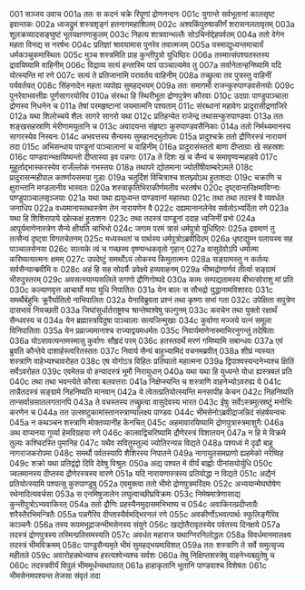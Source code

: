 001  सञ्जय उवाच
001a ततः स कदनं चक्रे रिपूणां द्रोणनन्दनः
001c युगान्ते सर्वभूतानां कालसृष्ट इवान्तकः
002a ध्वजद्रुमं शस्त्रशृङ्गं हतनागमहाशिलम्
002c अश्वकिंपुरुषाकीर्णं शरासनलतावृतम्
003a शूलक्रव्यादसङ्घुष्टं भूतयक्षगणाकुलम्
003c निहत्य शात्रवान्भल्लैः सोऽचिनोद्देहपर्वतम्
004a ततो वेगेन महता विनद्य स नरर्षभः
004c प्रतिज्ञां श्रावयामास पुनरेव तवात्मजम्
005a यस्माद्युध्यन्तमाचार्यं धर्मकञ्चुकमास्थितः
005c मुञ्च शस्त्रमिति प्राह कुन्तीपुत्रो युधिष्ठिरः
006a तस्मात्संपश्यतस्तस्य द्रावयिष्यामि वाहिनीम्
006c विद्राव्य सत्यं हन्तास्मि पापं पाञ्चाल्यमेव तु
007a सर्वानेतान्हनिष्यामि यदि योत्स्यन्ति मां रणे
007c सत्यं ते प्रतिजानामि परावर्तय वाहिनीम्
008a तच्छ्रुत्वा तव पुत्रस्तु वाहिनीं पर्यवर्तयत्
008c सिंहनादेन महता व्यपोह्य सुमहद्भयम्
009a ततः समागमो राजन्कुरुपाण्डवसेनयोः
009c पुनरेवाभवत्तीव्रः पूर्णसागरयोरिव
010a संरब्धा हि स्थिरीभूता द्रोणपुत्रेण कौरवाः
010c उदग्राः पाण्डुपाञ्चाला द्रोणस्य निधनेन च
011a तेषां परमहृष्टानां जयमात्मनि पश्यताम्
011c संरब्धानां महावेगः प्रादुरासीद्रणाजिरे
012a यथा शिलोच्चये शैलः सागरे सागरो यथा
012c प्रतिहन्येत राजेन्द्र तथासन्कुरुपाण्डवाः
013a ततः शङ्खसहस्राणि भेरीणामयुतानि च
013c अवादयन्त संहृष्टाः कुरुपाण्डवसैनिकाः
014a ततो निर्मथ्यमानस्य सागरस्येव निस्वनः
014c अभवत्तस्य सैन्यस्य सुमहानद्भुतोपमः
015a प्रादुश्चक्रे ततो द्रौणिरस्त्रं नारायणं तदा
015c अभिसन्धाय पाण्डूनां पाञ्चालानां च वाहिनीम्
016a प्रादुरासंस्ततो बाणा दीप्ताग्राः खे सहस्रशः
016c पाण्डवान्भक्षयिष्यन्तो दीप्तास्या इव पन्नगाः
017a ते दिशः खं च सैन्यं च समावृण्वन्महाहवे
017c मुहूर्ताद्भास्करस्येव राजँल्लोकं गभस्तयः
018a तथापरे द्योतमाना ज्योतींषीवाम्बरेऽमले
018c प्रादुरासन्महीपाल कार्ष्णायसमया गुडाः
019a चतुर्दिशं विचित्राश्च शतघ्न्योऽथ हुताशदाः
019c चक्राणि च क्षुरान्तानि मण्डलानीव भास्वतः
020a शस्त्राकृतिभिराकीर्णमतीव भरतर्षभ
020c दृष्ट्वान्तरिक्षमाविग्नाः पाण्डुपाञ्चालसृञ्जयाः
021a यथा यथा ह्ययुध्यन्त पाण्डवानां महारथाः
021c तथा तथा तदस्त्रं वै व्यवर्धत जनाधिप
022a वध्यमानास्तथास्त्रेण तेन नारायणेन वै
022c दह्यमानानलेनेव सर्वतोऽभ्यर्दिता रणे
023a यथा हि शिशिरापाये दहेत्कक्षं हुताशनः
023c तथा तदस्त्रं पाण्डूनां ददाह ध्वजिनीं प्रभो
024a आपूर्यमाणेनास्त्रेण सैन्ये क्षीयति चाभिभो
024c जगाम परमं त्रासं धर्मपुत्रो युधिष्ठिरः
025a द्रवमाणं तु तत्सैन्यं दृष्ट्वा विगतचेतनम्
025c मध्यस्थतां च पार्थस्य धर्मपुत्रोऽब्रवीदिदम्
026a धृष्टद्युम्न पलायस्व सह पाञ्चालसेनया
026c सात्यके त्वं च गच्छस्व वृष्ण्यन्धकवृतो गृहान्
027a वासुदेवोऽपि धर्मात्मा करिष्यत्यात्मनः क्षमम्
027c उपदेष्टुं समर्थोऽयं लोकस्य किमुतात्मनः
028a सङ्ग्रामस्तु न कर्तव्यः सर्वसैन्यान्ब्रवीमि वः
028c अहं हि सह सोदर्यैः प्रवेक्ष्ये हव्यवाहनम्
029a भीष्मद्रोणार्णवं तीर्त्वा सङ्ग्रामं भीरुदुस्तरम्
029c अवसत्स्याम्यसलिले सगणो द्रौणिगोष्पदे
030a कामः सम्पद्यतामस्य बीभत्सोराशु मां प्रति
030c कल्याणवृत्त आचार्यो मया युधि निपातितः
031a येन बालः स सौभद्रो युद्धानामविशारदः
031c समर्थैर्बहुभिः क्रूरैर्घातितो नाभिपालितः
032a येनाविब्रुवता प्रश्नं तथा कृष्णा सभां गता
032c उपेक्षिता सपुत्रेण दासभावं नियच्छती
033a जिघांसुर्धार्तराष्ट्रश्च श्रान्तेष्वश्वेषु फल्गुनम्
033c कवचेन तथा युक्तो रक्षार्थं सैन्धवस्य च
034a येन ब्रह्मास्त्रविदुषा पाञ्चालाः सत्यजिन्मुखाः
034c कुर्वाणा मज्जये यत्नं समूला विनिपातिताः
035a येन प्रव्राज्यमानाश्च राज्याद्वयमधर्मतः
035c निवार्यमाणेनास्माभिरनुगन्तुं तदेषिताः
036a योऽसावत्यन्तमस्मासु कुर्वाणः सौहृदं परम्
036c हतस्तदर्थे मरणं गमिष्यामि सबान्धवः
037a एवं ब्रुवति कौन्तेये दाशार्हस्त्वरितस्ततः
037c निवार्य सैन्यं बाहुभ्यामिदं वचनमब्रवीत्
038a शीघ्रं न्यस्यत शस्त्राणि वाहेभ्यश्चावरोहत
038c एष योगोऽत्र विहितः प्रतिघातो महात्मना
039a द्विपाश्वस्यन्दनेभ्यश्च क्षितिं सर्वेऽवरोहत
039c एवमेतन्न वो हन्यादस्त्रं भूमौ निरायुधान्
040a यथा यथा हि युध्यन्ते योधा ह्यस्त्रबलं प्रति
040c तथा तथा भवन्त्येते कौरवा बलवत्तराः
041a निक्षेप्स्यन्ति च शस्त्राणि वाहनेभ्योऽवरुह्य ये
041c तान्नैतदस्त्रं सङ्ग्रामे निहनिष्यति मानवान्
042a ये त्वेतत्प्रतियोत्स्यन्ति मनसापीह केचन
042c निहनिष्यति तान्सर्वान्रसातलगतानपि
043a ते वचस्तस्य तच्छ्रुत्वा वासुदेवस्य भारत
043c ईषुः सर्वेऽस्त्रमुत्स्रष्टुं मनोभिः करणेन च
044a तत उत्स्रष्टुकामांस्तानस्त्राण्यालक्ष्य पाण्डवः
044c भीमसेनोऽब्रवीद्राजन्निदं संहर्षयन्वचः
045a न कथञ्चन शस्त्राणि मोक्तव्यानीह केनचित्
045c अहमावारयिष्यामि द्रोणपुत्रास्त्रमाशुगैः
046a अथ वाप्यनया गुर्व्या हेमविग्रहया रणे
046c कालवद्विचरिष्यामि द्रौणेरस्त्रं विशातयन्
047a न हि मे विक्रमे तुल्यः कश्चिदस्ति पुमानिह
047c यथैव सवितुस्तुल्यं ज्योतिरन्यन्न विद्यते
048a पश्यध्वं मे दृढौ बाहू नागराजकरोपमा
048c समर्थौ पर्वतस्यापि शैशिरस्य निपातने
049a नागायुतसमप्राणो ह्यहमेको नरेष्विह
049c शक्रो यथा प्रतिद्वंद्वो दिवि देवेषु विश्रुतः
050a अद्य पश्यत मे वीर्यं बाह्वोः पीनांसयोर्युधि
050c ज्वलमानस्य दीप्तस्य द्रौणेरस्त्रस्य वारणे
051a यदि नारायणास्त्रस्य प्रतियोद्धा न विद्यते
051c अद्यैनं प्रतियोत्स्यामि पश्यत्सु कुरुपाण्डुषु
052a एवमुक्त्वा ततो भीमो द्रोणपुत्रमरिंदमः
052c अभ्ययान्मेघघोषेण रथेनादित्यवर्चसा
053a स एनमिषुजालेन लघुत्वाच्छीघ्रविक्रमः
053c निमेषमात्रेणासाद्य कुन्तीपुत्रोऽभ्यवाकिरत्
054a ततो द्रौणिः प्रहस्यैनमुदासमभिभाष्य च
054c अवाकिरत्प्रदीप्ताग्रैः शरैस्तैरभिमन्त्रितैः
055a पन्नगैरिव दीप्तास्यैर्वमद्भिरनलं रणे
055c अवकीर्णोऽभवत्पार्थः स्फुलिङ्गैरिव काञ्चनैः
056a तस्य रूपमभूद्राजन्भीमसेनस्य संयुगे
056c खद्योतैरावृतस्येव पर्वतस्य दिनक्षये
057a तदस्त्रं द्रोणपुत्रस्य तस्मिन्प्रतिसमस्यति
057c अवर्धत महाराज यथाग्निरनिलोद्धतः
058a विवर्धमानमालक्ष्य तदस्त्रं भीमविक्रमम्
058c पाण्डुसैन्यमृते भीमं सुमहद्भयमाविशत्
059a ततः शस्त्राणि ते सर्वे समुत्सृज्य महीतले
059c अवारोहन्रथेभ्यश्च हस्त्यश्वेभ्यश्च सर्वशः
060a तेषु निक्षिप्तशस्त्रेषु वाहनेभ्यश्च्युतेषु च
060c तदस्त्रवीर्यं विपुलं भीममूर्धन्यथापतत्
061a हाहाकृतानि भूतानि पाण्डवाश्च विशेषतः
061c भीमसेनमपश्यन्त तेजसा संवृतं तदा

